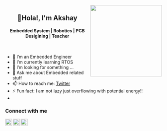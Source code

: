 <img align='right' src="https://media.giphy.com/media/M9gbBd9nbDrOTu1Mqx/giphy.gif" width="230">

<h2 align="center">👋Hola!, I'm Akshay</h2>


<h4 align="center"> Embedded System | Robotics | PCB Desigining | Teacher</h4>


<br/>

- 🔭 I’m an Embedded Engineer
- 🌱 I’m currently learning RTOS
- 🤔 I’m looking for something ...
- 💬 Ask me about Embedded related stuff 
- 📫 How to reach me: [Twitter](https://twitter.com/theAkshay4u)
- ⚡ Fun fact: I am not lazy just overflowing with potential energy!!
- 
### Connect with me

  <a href="https://twitter.com/theAkshay4u">
    <img align="left" alt="Akshay's Twitter" width="22px" src="https://cdn.jsdelivr.net/npm/simple-icons@v3/icons/twitter.svg" />
  </a>
  <a href="https://www.linkedin.com/in/akshay-lakade/">
    <img align="left" alt="Akshay's Linkdein" width="22px" src="https://cdn.jsdelivr.net/npm/simple-icons@v3/icons/linkedin.svg" />
  </a>
  <a href="https://github.com/Akshay101">
    <img align="left" alt="Akshay's Github" width="22px" src="https://cdn.jsdelivr.net/npm/simple-icons@v3/icons/github.svg" />
  </a>

